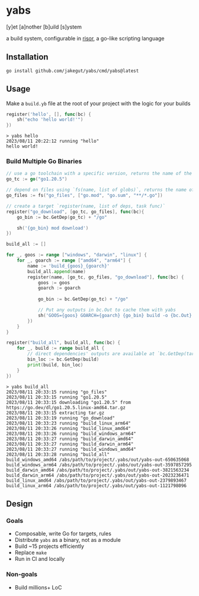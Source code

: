 # yabs

[y]et [a]nother [b]uild [s]ystem

a build system, configurable in [risor](https://github.com/risor-io/risor), a go-like scripting language

## Installation

`go install github.com/jakegut/yabs/cmd/yabs@latest`

## Usage

Make a `build.yb` file at the root of your project with the logic for your builds

```go
register('hello', [], func(bc) {
    sh("echo 'hello world!'")
})
```

```
> yabs hello
2023/08/11 20:22:12 running "hello"
hello world!
```

### Build Multiple Go Binaries

```go
// use a go toolchain with a specific version, returns the name of the target
go_tc := go("go1.20.5")

// depend on files using `fs(name, list of globs)`, returns the name of the target
go_files := fs("go_files", ["go.mod", "go.sum", "**/*.go"])

// create a target `register(name, list of deps, task func)`
register("go_download", [go_tc, go_files], func(bc){
    go_bin := bc.GetDep(go_tc) + "/go"

    sh('{go_bin} mod download')
})

build_all := []

for _, goos := range ["windows", "darwin", "linux"] {
    for _, goarch := range ["amd64", "arm64"] {
        name := 'build_{goos}_{goarch}'
        build_all.append(name)
        register(name, [go_tc, go_files, "go_download"], func(bc) {
            goos := goos
            goarch := goarch
            
            go_bin := bc.GetDep(go_tc) + "/go"

            // Put any outputs in bc.Out to cache them with yabs
            sh('GOOS={goos} GOARCH={goarch} {go_bin} build -o {bc.Out} .')
        })
    }
}

register("build_all", build_all, func(bc) {
    for _, build := range build_all {
        // direct dependencies' outputs are available at `bc.GetDep(target)`
        bin_loc := bc.GetDep(build)
        print(build, bin_loc)
    }
})
```

```
> yabs build_all
2023/08/11 20:33:15 running "go_files"
2023/08/11 20:33:15 running "go1.20.5"
2023/08/11 20:33:15 downloading "go1.20.5" from https://go.dev/dl/go1.20.5.linux-amd64.tar.gz
2023/08/11 20:33:15 extracting tar.gz
2023/08/11 20:33:19 running "go_download"
2023/08/11 20:33:23 running "build_linux_arm64"
2023/08/11 20:33:26 running "build_linux_amd64"
2023/08/11 20:33:26 running "build_windows_arm64"
2023/08/11 20:33:27 running "build_darwin_amd64"
2023/08/11 20:33:27 running "build_darwin_arm64"
2023/08/11 20:33:27 running "build_windows_amd64"
2023/08/11 20:33:28 running "build_all"
build_windows_amd64 /abs/path/to/project/.yabs/out/yabs-out-650635068
build_windows_arm64 /abs/path/to/project/.yabs/out/yabs-out-3597857295
build_darwin_amd64 /abs/path/to/project/.yabs/out/yabs-out-3821563234
build_darwin_arm64 /abs/path/to/project/.yabs/out/yabs-out-2023236471
build_linux_amd64 /abs/path/to/project/.yabs/out/yabs-out-2379893467
build_linux_arm64 /abs/path/to/project/.yabs/out/yabs-out-1121798096
```

## Design

### Goals
* Composable, write Go for targets, rules
* Distribute `yabs` as a binary, not as a module
* Build ~15 projects efficiently
* Replace `make`
* Run in CI and locally

### Non-goals
* Build millions+ LoC
